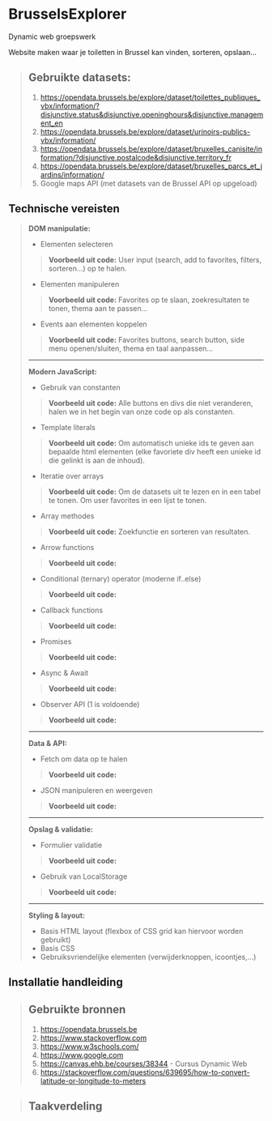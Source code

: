 # BrusselsExplorer
Dynamic web groepswerk

Website maken waar je toiletten in Brussel kan vinden, sorteren, opslaan...

>## Gebruikte datasets: 
>    1. https://opendata.brussels.be/explore/dataset/toilettes_publiques_vbx/information/?disjunctive.status&disjunctive.openinghours&disjunctive.management_en
>    2. https://opendata.brussels.be/explore/dataset/urinoirs-publics-vbx/information/
>    3. https://opendata.brussels.be/explore/dataset/bruxelles_canisite/information/?disjunctive.postalcode&disjunctive.territory_fr
>    4. https://opendata.brussels.be/explore/dataset/bruxelles_parcs_et_jardins/information/
>    5. Google maps API (met datasets van de Brussel API op upgeload)

## Technische vereisten
>**DOM manipulatie:**
>
>   - Elementen selecteren
>> **Voorbeeld uit code:** User input (search, add to favorites, filters, sorteren...) op te halen.
>
>   - Elementen manipuleren
>> **Voorbeeld uit code:** Favorites op te slaan, zoekresultaten te tonen, thema aan te passen...
>
>   - Events aan elementen koppelen
>> **Voorbeeld uit code:** Favorites buttons, search button, side menu openen/sluiten, thema en taal aanpassen...
>
>---
>**Modern JavaScript:**
>
>   - Gebruik van constanten
>> **Voorbeeld uit code:** Alle buttons en divs die niet veranderen, halen we in het begin van onze code op als constanten.
>
>   - Template literals
>> **Voorbeeld uit code:** Om automatisch unieke ids te geven aan bepaalde html elementen (elke favoriete div heeft een unieke id die gelinkt is aan de inhoud).
>
>   - Iteratie over arrays
>> **Voorbeeld uit code:** Om de datasets uit te lezen en in een tabel te tonen. Om user favorites in een lijst te tonen.
>
>   - Array methodes
>> **Voorbeeld uit code:** Zoekfunctie en sorteren van resultaten.
>
>   - Arrow functions
>> **Voorbeeld uit code:**
>
>   - Conditional (ternary) operator (moderne if..else)
>> **Voorbeeld uit code:**
>
>   - Callback functions
>> **Voorbeeld uit code:**
>
>   - Promises
>> **Voorbeeld uit code:**
>
>   - Async & Await
>> **Voorbeeld uit code:**
>
>   - Observer API (1 is voldoende)
>> **Voorbeeld uit code:**
>
>---
>**Data & API:** 
>
>   - Fetch om data op te halen
>> **Voorbeeld uit code:**
>
>   - JSON manipuleren en weergeven
>> **Voorbeeld uit code:**
>
>---
>**Opslag & validatie:**  
>   - Formulier validatie
>> **Voorbeeld uit code:**
>   - Gebruik van LocalStorage
>> **Voorbeeld uit code:**
>
>---
>**Styling & layout:**
>   - Basis HTML layout (flexbox of CSS grid kan hiervoor worden gebruikt)
>   - Basis CSS
>   - Gebruiksvriendelijke elementen (verwijderknoppen, icoontjes,...)

## Installatie handleiding

>## Gebruikte bronnen
>   1. https://opendata.brussels.be
>   2. https://www.stackoverflow.com
>   3. https://www.w3schools.com/
>   4. https://www.google.com
>   5. https://canvas.ehb.be/courses/38344 - Cursus Dynamic Web
>   6. https://stackoverflow.com/questions/639695/how-to-convert-latitude-or-longitude-to-meters

>## Taakverdeling
>
>
>
>
>
>
>
>

